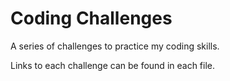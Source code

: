 # Coding Challenges

A series of challenges to practice my coding skills.

Links to each challenge can be found in each file.